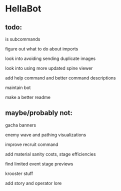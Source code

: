 # HellaBot
 
## todo:

is subcommands

figure out what to do about imports

look into avoiding sending duplicate images

look into using more updated spine viewer

add help command and better command descriptions

maintain bot

make a better readme

## maybe/probably not:

gacha banners

enemy wave and pathing visualizations

improve recruit command

add material sanity costs, stage efficiencies

find limited event stage previews

krooster stuff

add story and operator lore
